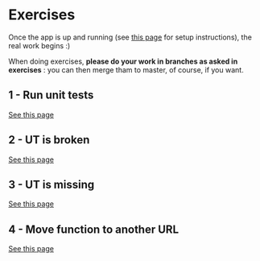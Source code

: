 # Exercises

Once the app is up and running (see [this page](README.md) for setup instructions), the real work begins :)

When doing exercises, **please do your work in branches as asked in exercises** : you can then merge tham to master, of course, if you want.


## 1 - Run unit tests
[See this page](https://github.com/bensoille/lambda-tu-exercise/blob/tu-run-exercise/EXERCISES.md)

## 2 - UT is broken
[See this page](https://github.com/bensoille/lambda-tu-exercise/blob/tu_change_exercise/EXERCISES.md)

## 3 - UT is missing
[See this page](https://github.com/bensoille/lambda-tu-exercise/blob/tu-add-exercise/EXERCISES.md)

## 4 - Move function to another URL
[See this page](https://github.com/bensoille/lambda-tu-exercise/blob/tu-moveurl-exercise/EXERCISES.md)
